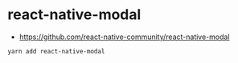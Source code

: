 # react-native-modal #

* https://github.com/react-native-community/react-native-modal

```
yarn add react-native-modal
```
